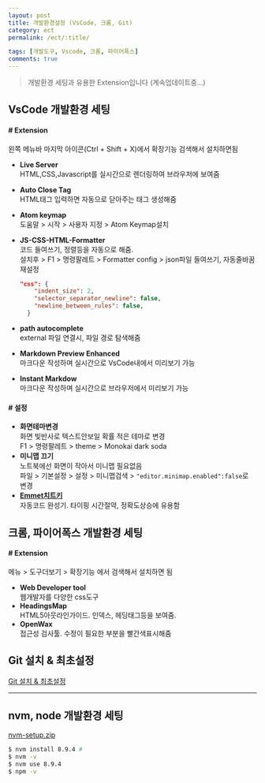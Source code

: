 ```yaml
---
layout: post
title: 개발환경설정 (VsCode, 크롬, Git)
category: ect
permalink: /ect/:title/

tags: [개발도구, Vscode, 크롬, 파이어폭스]
comments: true
---
```

>개발환경 세팅과 유용한 Extension입니다 (계속업데이트중...)

## **VsCode 개발환경 세팅**
#### # Extension
왼쪽 메뉴바 마지막 아이콘(Ctrl + Shift + X)에서 확장기능 검색해서 설치하면됨

* **Live Server**  
HTML,CSS,Javascript를 실시간으로 렌더링하여 브라우저에 보여줌
* **Auto Close Tag**  
HTML태그 입력하면 자동으로 닫아주는 태그 생성해줌
* **Atom keymap**  
도움말 > 시작 > 사용자 지정 > Atom Keymap설치
* **JS-CSS-HTML-Formatter**  
코드 들여쓰기, 정렬등을 자동으로 해줌.  
설치후 > F1 > 명령팔레트 > Formatter config > json파일 들여쓰기, 자동줄바꿈 재설정
  ```json 
  "css": {
      "indent_size": 2,
      "selector_separator_newline": false,
      "newline_between_rules": false,
    }
    ```  
     
* **path autocomplete**  
external 파일 연결시, 파일 경로 탐색해줌  
* **Markdown Preview Enhanced**  
마크다운 작성하며 실시간으로 VsCode내에서 미리보기 가능
* **Instant Markdow**  
마크다운 작성하며 실시간으로 브라우저에서 미리보기 가능

#### # 설정
* **화면테마변경**  
화면 빛반사로 텍스트안보일 확률 적은 테마로 변경  
F1 > 명령팔레트 > theme > Monokai dark soda
* **미니맵 끄기**  
노트북에선 화면이 작아서 미니맵 필요없음    
파일 > 기본설정 > 설정 > 미니맵검색 > `"editor.minimap.enabled":false`로 변경
* [**Emmet치트키**](https://docs.emmet.io/cheat-sheet/)  
자동코드 완성기. 타이핑 시간절약, 정확도상승에 유용함

## **크롬, 파이어폭스 개발환경 세팅**

#### # Extension
메뉴 > 도구더보기 > 확장기능 에서 검색해서 설치하면 됨

* **Web Developer tool**  
웹개발자를 다양한 css도구
* **HeadingsMap**  
HTML5아웃라인가이드. 인덱스, 헤딩태그등을 보여줌. 
* **OpenWax**  
접근성 검사툴. 수정이 필요한 부분을 빨간색표시해줌


## Git 설치 & 최초설정
[Git 설치 & 최초설정](https://git-scm.com/book/ko/v1/%EC%8B%9C%EC%9E%91%ED%95%98%EA%B8%B0-Git-%EC%B5%9C%EC%B4%88-%EC%84%A4%EC%A0%95)


---
## **nvm, node 개발환경 세팅**

[nvm-setup.zip](https://github.com/coreybutler/nvm-windows/releases)

```bash
$ nvm install 8.9.4 #
$ nvm -v
$ nvm use 8.9.4
$ npm -v
```






















